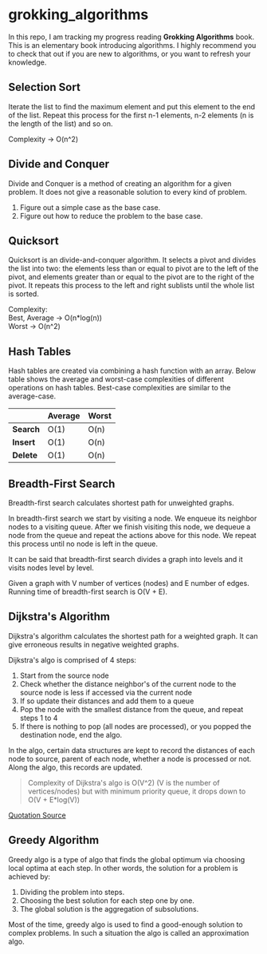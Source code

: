 # grokking_algorithms

In this repo, I am tracking my progress reading **Grokking Algorithms** book. This is an elementary book introducing algorithms. I highly recommend you to check that out if you are new to algorithms, or you want to refresh your knowledge.

## Selection Sort

Iterate the list to find the maximum element and put this element to the end of the list. Repeat this process for the first n-1 elements, n-2 elements (n is the length of the list) and so on.

Complexity -> O(n^2)

## Divide and Conquer

Divide and Conquer is a method of creating an algorithm for a given problem. It does not give a reasonable solution to every kind of problem.

1. Figure out a simple case as the base case.
2. Figure out how to reduce the problem to the base case.

## Quicksort

Quicksort is an divide-and-conquer algorithm. It selects a pivot and divides the list into two: the elements less than or equal to pivot are to the left of the pivot, and elements greater than or equal to the pivot are to the right of the pivot. It repeats this process to the left and right sublists until the whole list is sorted.

Complexity: <br />
Best, Average -> O(n*log(n)) <br />
Worst -> O(n^2)

## Hash Tables

Hash tables are created via combining a hash function with an array. Below table shows the average and worst-case complexities of different operations on hash tables. Best-case complexities are similar to the average-case.

| | Average | Worst |
| --- | --- | --- |
| **Search** | O(1) | O(n) |
| **Insert** | O(1) | O(n) |
| **Delete** | O(1) | O(n) |

## Breadth-First Search

Breadth-first search calculates shortest path for unweighted graphs.

In breadth-first search we start by visiting a node. We enqueue its neighbor nodes to a visiting queue. After we finish visiting this node, we dequeue a node from the queue and repeat the actions above for this node. We repeat this process until no node is left in the queue.

It can be said that breadth-first search divides a graph into levels and it visits nodes level by level.

Given a graph with V number of vertices (nodes) and E number of edges. Running time of breadth-first search is O(V + E).

## Dijkstra's Algorithm

Dijkstra's algorithm calculates the shortest path for a weighted graph. It can give erroneous results in negative weighted graphs.

Dijkstra's algo is comprised of 4 steps:

1. Start from the source node
2. Check whether the distance neighbor's of the current node to the source node is less if accessed via the current node
3. If so update their distances and add them to a queue
4. Pop the node with the smallest distance from the queue, and repeat steps 1 to 4
5. If there is nothing to pop (all nodes are processed), or you popped the destination node, end the algo.

In the algo, certain data structures are kept to record the distances of each node to source, parent of each node, whether a node is processed or not. Along the algo, this records are updated.

> Complexity of Dijkstra's algo is O(V^2) (V is the number of vertices/nodes) but with minimum priority queue, it drops down to O(V + E*log(V))

[Quotation Source](https://www.hackerearth.com/practice/algorithms/graphs/shortest-path-algorithms/tutorial/)

## Greedy Algorithm

Greedy algo is a type of algo that finds the global optimum via choosing local optima at each step. In other words, the solution for a problem is achieved by:

1. Dividing the problem into steps.
2. Choosing the best solution for each step one by one.
3. The global solution is the aggregation of subsolutions.

Most of the time, greedy algo is used to find a good-enough solution to complex problems. In such a situation the algo is called an approximation algo.




